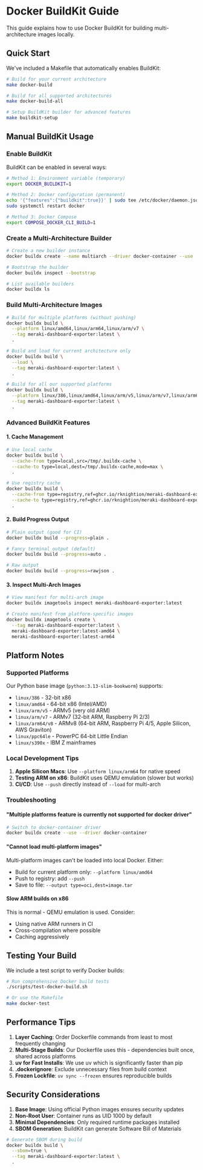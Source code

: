 # Docker BuildKit Guide

This guide explains how to use Docker BuildKit for building multi-architecture images locally.

## Quick Start

We've included a Makefile that automatically enables BuildKit:

```bash
# Build for your current architecture
make docker-build

# Build for all supported architectures
make docker-build-all

# Setup BuildKit builder for advanced features
make buildkit-setup
```

## Manual BuildKit Usage

### Enable BuildKit

BuildKit can be enabled in several ways:

```bash
# Method 1: Environment variable (temporary)
export DOCKER_BUILDKIT=1

# Method 2: Docker configuration (permanent)
echo '{"features":{"buildkit":true}}' | sudo tee /etc/docker/daemon.json
sudo systemctl restart docker

# Method 3: Docker Compose
export COMPOSE_DOCKER_CLI_BUILD=1
```

### Create a Multi-Architecture Builder

```bash
# Create a new builder instance
docker buildx create --name multiarch --driver docker-container --use

# Bootstrap the builder
docker buildx inspect --bootstrap

# List available builders
docker buildx ls
```

### Build Multi-Architecture Images

```bash
# Build for multiple platforms (without pushing)
docker buildx build \
  --platform linux/amd64,linux/arm64,linux/arm/v7 \
  --tag meraki-dashboard-exporter:latest \
  .

# Build and load for current architecture only
docker buildx build \
  --load \
  --tag meraki-dashboard-exporter:latest \
  .

# Build for all our supported platforms
docker buildx build \
  --platform linux/386,linux/amd64,linux/arm/v5,linux/arm/v7,linux/arm64/v8,linux/ppc64le,linux/s390x \
  --tag meraki-dashboard-exporter:latest \
  .
```

### Advanced BuildKit Features

#### 1. Cache Management

```bash
# Use local cache
docker buildx build \
  --cache-from type=local,src=/tmp/.buildx-cache \
  --cache-to type=local,dest=/tmp/.buildx-cache,mode=max \
  .

# Use registry cache
docker buildx build \
  --cache-from type=registry,ref=ghcr.io/rknightion/meraki-dashboard-exporter:buildcache \
  --cache-to type=registry,ref=ghcr.io/rknightion/meraki-dashboard-exporter:buildcache,mode=max \
  .
```

#### 2. Build Progress Output

```bash
# Plain output (good for CI)
docker buildx build --progress=plain .

# Fancy terminal output (default)
docker buildx build --progress=auto .

# Raw output
docker buildx build --progress=rawjson .
```

#### 3. Inspect Multi-Arch Images

```bash
# View manifest for multi-arch image
docker buildx imagetools inspect meraki-dashboard-exporter:latest

# Create manifest from platform-specific images
docker buildx imagetools create \
  --tag meraki-dashboard-exporter:latest \
  meraki-dashboard-exporter:latest-amd64 \
  meraki-dashboard-exporter:latest-arm64
```

## Platform Notes

### Supported Platforms

Our Python base image (`python:3.13-slim-bookworm`) supports:
- `linux/386` - 32-bit x86
- `linux/amd64` - 64-bit x86 (Intel/AMD)
- `linux/arm/v5` - ARMv5 (very old ARM)
- `linux/arm/v7` - ARMv7 (32-bit ARM, Raspberry Pi 2/3)
- `linux/arm64/v8` - ARMv8 (64-bit ARM, Raspberry Pi 4/5, Apple Silicon, AWS Graviton)
- `linux/ppc64le` - PowerPC 64-bit Little Endian
- `linux/s390x` - IBM Z mainframes

### Local Development Tips

1. **Apple Silicon Macs**: Use `--platform linux/arm64` for native speed
2. **Testing ARM on x86**: BuildKit uses QEMU emulation (slower but works)
3. **CI/CD**: Use `--push` directly instead of `--load` for multi-arch

### Troubleshooting

#### "Multiple platforms feature is currently not supported for docker driver"

```bash
# Switch to docker-container driver
docker buildx create --use --driver docker-container
```

#### "Cannot load multi-platform images"

Multi-platform images can't be loaded into local Docker. Either:
- Build for current platform only: `--platform linux/amd64`
- Push to registry: add `--push`
- Save to file: `--output type=oci,dest=image.tar`

#### Slow ARM builds on x86

This is normal - QEMU emulation is used. Consider:
- Using native ARM runners in CI
- Cross-compilation where possible
- Caching aggressively

## Testing Your Build

We include a test script to verify Docker builds:

```bash
# Run comprehensive Docker build tests
./scripts/test-docker-build.sh

# Or use the Makefile
make docker-test
```

## Performance Tips

1. **Layer Caching**: Order Dockerfile commands from least to most frequently changing
2. **Multi-Stage Builds**: Our Dockerfile uses this - dependencies built once, shared across platforms
3. **uv for Fast Installs**: We use uv which is significantly faster than pip
4. **.dockerignore**: Exclude unnecessary files from build context
5. **Frozen Lockfile**: `uv sync --frozen` ensures reproducible builds

## Security Considerations

1. **Base Image**: Using official Python images ensures security updates
2. **Non-Root User**: Container runs as UID 1000 by default
3. **Minimal Dependencies**: Only required runtime packages installed
4. **SBOM Generation**: BuildKit can generate Software Bill of Materials

```bash
# Generate SBOM during build
docker buildx build \
  --sbom=true \
  --tag meraki-dashboard-exporter:latest \
  .
```
